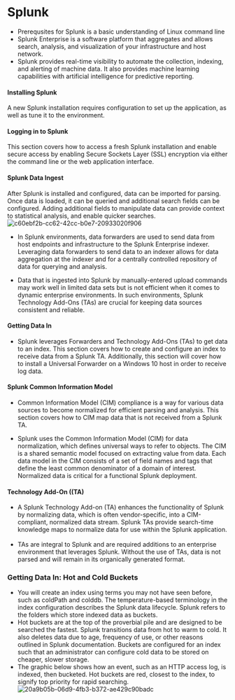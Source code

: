 # Splunk 
- Prerequsites for Splunk is a basic understanding of Linux command line
- Splunk Enterprise is a software platform that aggregates and allows search, analysis, and visualization of your infrastructure and host network. 
- Splunk provides real-time visibility to automate the collection, indexing, and alerting of machine data. It also provides machine learning capabilities with artificial intelligence for predictive reporting.

#### Installing Splunk
﻿A new Splunk installation requires configuration to set up the application, as well as tune it to the environment.
﻿
#### Logging in to Splunk
﻿This section covers how to access a fresh Splunk installation and enable secure access by enabling Secure Sockets Layer (SSL) encryption via either the command line or the web application interface.
﻿
#### Splunk Data Ingest
﻿After Splunk is installed and configured, data can be imported for parsing. Once data is loaded, it can be queried and additional search fields can be configured. Adding additional fields to manipulate data can provide context to statistical analysis, and enable quicker searches.
﻿
![c60ebf2b-cc62-42cc-b0e7-20933020f906](https://github.com/paulinoprojects/Splunk/assets/111991325/d4cc76a9-218a-470b-bb69-c61e1f42007b)
- In Splunk environments, data forwarders are used to send data from host endpoints and infrastructure to the Splunk Enterprise indexer. Leveraging data forwarders to send data to an indexer allows for data aggregation at the indexer and for a centrally controlled repository of data for querying and analysis. 

- Data that is ingested into Splunk by manually-entered upload commands may work well in limited data sets but is not efficient when it comes to dynamic enterprise environments. In such environments, Splunk Technology Add-Ons (TAs) are crucial for keeping data sources consistent and reliable.
﻿
#### Getting Data In
- Splunk leverages Forwarders and Technology Add-Ons (TAs) to get data to an index. This section covers how to create and configure an index to receive data from a Splunk TA. Additionally, this section will cover how to install a Universal Forwarder on a Windows 10 host in order to receive log data.
﻿
#### Splunk Common Information Model
- Common Information Model (CIM) compliance is a way for various data sources to become normalized for efficient parsing and analysis. This section covers how to CIM map data that is not received from a Splunk TA.

- Splunk uses the Common Information Model (CIM) for data normalization, which defines universal ways to refer to objects. The CIM is a shared semantic model focused on extracting value from data. Each data model in the CIM consists of a set of field names and tags that define the least common denominator of a domain of interest. Normalized data is critical for a functional Splunk deployment.

#### ﻿Technology Add-On ((TA)
- A Splunk Technology Add-on (TA) enhances the functionality of Splunk by normalizing data, which is often vendor-specific, into a CIM-compliant, normalized data stream. Splunk TAs provide search-time knowledge maps to normalize data for use within the Splunk application.
﻿
- TAs are integral to Splunk and are required additions to an enterprise environment that leverages Splunk. Without the use of TAs, data is not parsed and will remain in its organically generated format.

### Getting Data In: Hot and Cold Buckets
- You will create an index using terms you may not have seen before, such as coldPath and colddb. The temperature-based terminology in the index configuration describes the Splunk data lifecycle. Splunk refers to the folders which store indexed data as buckets. 
﻿
- Hot buckets are at the top of the proverbial pile and are designed to be searched the fastest. Splunk transitions data from hot to warm to cold. It also deletes data due to age, frequency of use, or other reasons outlined in Splunk documentation. Buckets are configured for an index such that an administrator can configure cold data to be stored on cheaper, slower storage.
﻿
- The graphic below shows how an event, such as an HTTP access log, is indexed, then bucketed. Hot buckets are red, closest to the index, to signify top priority for rapid searching.
﻿![20a9b05b-06d9-4fb3-b372-ae429c90badc](https://github.com/paulinoprojects/Splunk/assets/111991325/32deccf1-41b0-41c8-8611-82e12e8596ef)

